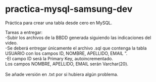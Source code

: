 # practica-mysql-samsung-dev
Práctica para crear una tabla desde cero en MySQL.

Tareas a entregar:
<br>-Subir los archivos de la BBDD generada siguiendo las indicaciones del video.
<br>-Se deberá entregar únicamente el archivo .sql que contenga la tabla USUARIO con los campos ID, NOMBRE, APELLIDO, EMAIL ”.
<br>-El campo ID será la Primary Key, autoincrementado.
<br>Los campos NOMBRE, APELLIDO, EMAIL serán Varchar(20).
<br><br>Se añade versión en .txt por si hubiera algún problema.
